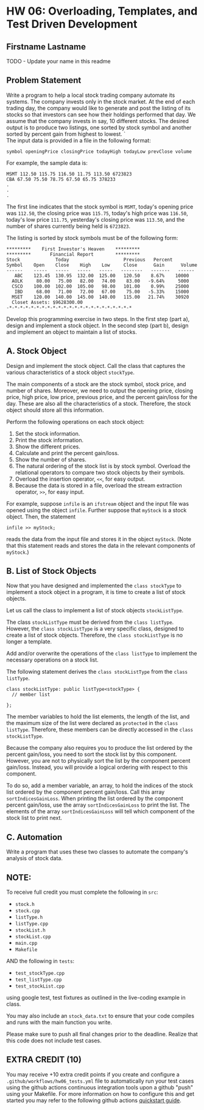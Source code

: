 # HW 06: Overloading, Templates, and Test Driven Development

## Firstname Lastname

TODO - Update your name in this readme

## Problem Statement

Write a program to help a local stock trading company automate its systems. The company invests only in the stock market. At the end of each trading day, the company would like to generate and post the listing of its stocks so that investors can see how their holdings performed that day. We assume that the company invests in say, 10 different stocks. The desired output is to produce two listings, one sorted by stock symbol and another sorted by percent gain from highest to lowest.
`                                           
The input data is provided in a file in the following format:

```
symbol openingPrice closingPrice todayHigh todayLow prevClose volume

```
For example, the sample data is:
```
MSMT 112.50 115.75 116.50 11.75 113.50 6723823
CBA 67.50 75.50 78.75 67.50 65.75 378233
.
.
.
```
The first line indicates that the stock symbol is `MSMT`, today's opening price was `112.50`, the closing price was `115.75`, today's high price was `116.50`, today's low price `111.75`, yesterday's closing price was `113.50`, and the number of shares currently being held is `6723823`.

The listing is sorted by stock symbols must be of the following form:
```
*********    First Investor's Heaven    *********
*********       Financial Report        *********
Stock             Today                    Previous   Percent
Symbol    Open    Close    High    Low     Close      Gain      Volume
------    -----   -----   -----   -----   --------   -------   ------
   ABC    123.45  130.95  132.00  125.00   120.50    8.67%    10000
  AOLK     80.00   75.00   82.00   74.00    83.00   -9.64%     5000
  CSCO    100.00  102.00  105.00   98.00   101.00    0.99%    25000
   IBD     68.00   71.00   72.00   67.00    75.00   -5.33%    15000
  MSET    120.00  140.00  145.00  140.00   115.00   21.74%    30920
  Closet Assets: $9628300.00
-*-*-*-*-*-*-*-*-*-*-*-*-*-*-*-*-*-*-*-*-*-*-*
```
Develop this programming exercise in two steps. In the first step (part a), design and implement a stock object. In the second step (part b), design and implement an object to maintain a list of stocks.

## A. Stock Object 

Design and implement the stock object. Call the class that captures the various characteristics of a stock object `stockType`.

The main components of a stock are the stock symbol, stock price, and number of shares. Moreover, we need to output the opening price, closing price, high price, low price, previous price, and the percent gain/loss for the day. These are also all the characteristics of a stock. Therefore, the stock object should store all this information.

Perform the following operations on each stock object:

1. Set the stock information.
2.  Print the stock information.
3. Show the different prices.
4. Calculate and print the percent gain/loss.
5. Show the number of shares.
  1. The natural ordering of the stock list is by stock symbol. Overload the relational operators to compare two stock objects by their symbols.
  2. Overload the insertion operator, `<<`, for easy output.
  3. Because the data is stored in a file, overload the stream extraction operator, `>>`, for easy input.

For example, suppose `infile` is an `ifstream` object and the input file was opened using the object `infile`. Further suppose that `myStock` is a stock object. Then, the statement

`infile >> myStock;`

reads the data from the input file and stores it in the object `myStock`. (Note that this statement reads and stores the data in the relevant components of `myStock`.)

## B. List of Stock Objects 

Now that you have designed and implemented the `class stockType` to implement a stock object in a program, it is time to create a list of stock objects.

Let us call the class to implement a list of stock objects `stockListType`.

The class `stockListType` must be derived from the `class listType`. However, the `class stockListType` is a very specific class, designed to create a list of stock objects. Therefore, the `class stockListType` is no longer a template.

Add and/or overwrite the operations of the `class listType` to implement the necessary operations on a stock list.

The following statement derives the `class stockListType` from the `class listType`.

```
class stockListType: public listType<stockType> {
  // member list

};
```

The member variables to hold the list elements, the length of the list, and the maximum size of the list were declared as `protected` in the `class listType`. Therefore, these members can be directly accessed in the `class stockListType`.

Because the company also requires you to produce the list ordered by the percent gain/loss, you need to sort the stock list by this component. However, you are not to physically sort the list by the component percent gain/loss. Instead, you will provide a logical ordering with respect to this component.

To do so, add a member variable, an array, to hold the indices of the stock list ordered by the component percent gain/loss. Call this array `sortIndicesGainLoss`. When printing the list ordered by the component percent gain/loss, use the array `sortIndicesGainLoss` to print the list. The elements of the array `sortIndicesGainLoss` will tell which component of the stock list to print next.

## C. Automation
Write a program that uses these two classes to automate the company's analysis of stock data.

## NOTE:

To receive full credit you must complete the following in `src`:

- `stock.h`
- `stock.cpp`
- `listType.h`
- `listType.cpp`
- `stockList.h`
- `stockList.cpp`
- `main.cpp`
- `Makefile`

AND the following in `tests`:
- `test_stockType.cpp`
- `test_listType.cpp`
- `test_stockList.cpp`

using google test, test fixtures as outlined in the live-coding example in class.

You may also include an `stock_data.txt` to ensure that your code compiles and runs with the main function you write.

Please make sure to push all final changes prior to the deadline. Realize that this code does not include test cases.

## EXTRA CREDIT (10)

You may receive +10 extra credit points if you create and configure a `.github/workflows/hw06_tests.yml` file to automatically run your test cases using the github actions continuous integration tools upon a github "push" using your Makefile.  For more information on how to configure this and get started you may refer to the following github actions [quickstart guide](https://docs.github.com/en/actions/quickstart).


